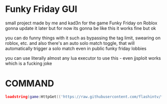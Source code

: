 # Funky Friday GUI
small project made by me and kad3n for the game Funky Friday on Roblox gonna update it later but for now its gonna be like this it works fine but ok

you can do funny things with it such as bypassing the tag limit, swearing on roblox, etc.
and also there's an auto solo match toggle, that will automatically trigger a solo match even in public funky friday lobbies

you can use literally almost any lua executor to use this - even jjsploit works which is a fucking joke

# COMMAND
```lua
loadstring(game:HttpGet(('https://raw.githubusercontent.com/flashintv/funkyFriday-Menu/main/main.lua'),true))()
```
